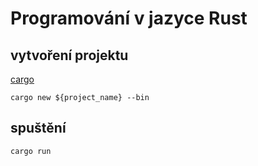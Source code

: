 # Programování v jazyce Rust

## vytvoření projektu

[cargo](http://doc.crates.io/guide.html)

```shell
cargo new ${project_name} --bin
```

## spuštění

```shell
cargo run
```